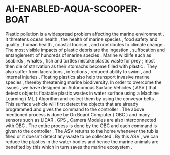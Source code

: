 # AI-ENABLED-AQUA-SCOOPER-BOAT
Plastic pollution is a widespread problem affecting the marine environment . It
threatens ocean health , the health of marine species , food safety and quality ,
human health , coastal tourism , and contributes to climate change . The most
visible impacts of plastic debris are the ingestion , suffocation and entanglement of
hundreds of marine species . Marine wildlife such as seabirds , whales , fish and
turtles mistake plastic waste for prey ; most then die of starvation as their stomachs
become filled with plastic . They also suffer from lacerations , infections , reduced
ability to swim , and internal injuries . Floating plastics also help transport invasive
marine species , thereby threatening marine biodiversity. In order to overcome the
issues , we have designed an Autonomous Surface Vehicles ( ASV ) that detects
objects floatable plastic wastes in water surface using a Machine Learning ( ML )
Algorithm and collect them by using the conveyor belts . This surface vehicle will
first detect the objects that are already programmed and gives the command to the
controller . The above mentioned process is done by On Board Computer ( OBC )
and many sensors such as LIDAR , GPS , Camera Modules are also interconnected
with OBC . The entire process is done by the OBC and each command is given to
the controller . The ASV returns to the home whenever the tub is filled or it doesn't
detect any waste to be collected . By this ASV , we can reduce the plastics in the
water bodies and hence the marine animals are benefited by this which in turn
saves the marine ecosystem . 
